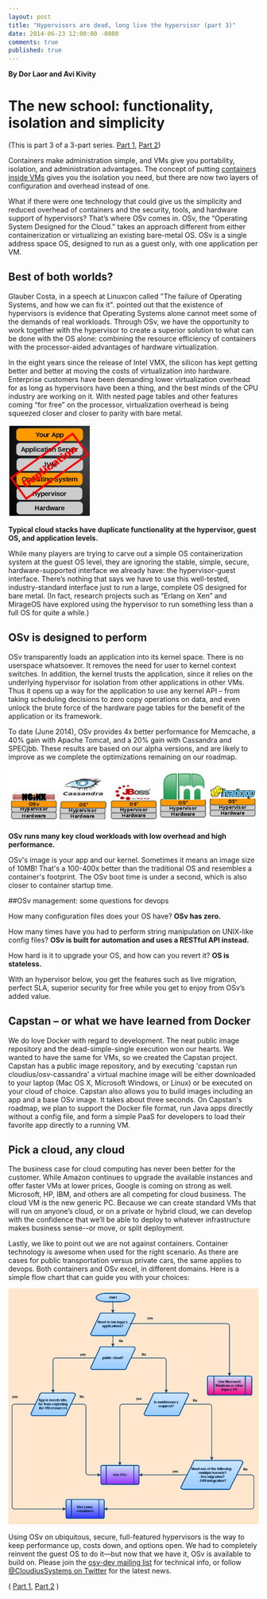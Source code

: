 ```yaml
---
layout: post
title: "Hypervisors are dead, long live the hypervisor (part 3)"
date: 2014-06-23 12:00:00 -0800
comments: true
published: true
---
```


**By Dor Laor and Avi Kivity**

# The new school: functionality, isolation and simplicity 

(This is part 3 of a 3-part series. [Part 1](http://osv.io/blog/blog/2014/06/19/containers-hypervisors-part-1/), [Part 2](http://osv.io/blog/blog/2014/06/19/containers-hypervisors-part-2/))

Containers make administration simple, and VMs give you portability, isolation, and administration advantages. The concept of putting [containers inside VMs](http://www.slideshare.net/jpetazzo/linux-containers-lxc-docker-and-security) gives you the isolation you need, but there are now two layers of configuration and overhead instead of one.

What if there were one technology that could give us the simplicity and reduced overhead of containers and the security, tools, and hardware support of hypervisors? That’s where OSv comes in.  OSv, the “Operating System Designed for the Cloud.” takes an approach different from either containerization or virtualizing an existing bare-metal OS.  OSv is a single address space OS, designed to run as a guest only, with one application per VM.

## Best of both worlds? 

Glauber Costa, in a speech at Linuxcon called "The failure of Operating Systems, and how we can fix it". pointed out that the existence of hypervisors is evidence that Operating Systems alone cannot meet some of the demands of real workloads. Through OSv, we have the opportunity to work together with the hypervisor to create a superior solution to what can be done with the OS alone: combining the resource efficiency of containers with the processor-aided advantages of hardware virtualization.

In the eight years since the release of Intel VMX, the silicon has kept getting better and better at moving the costs of virtualization into hardware. Enterprise customers have been demanding lower virtualization overhead for as long as hypervisors have been a thing, and the best minds of the CPU industry are working on it. With nested page tables and other features coming “for free” on the processor, virtualization overhead is being squeezed closer and closer to parity with bare metal.

![typical cloud stack with duplication](/images/duplication.png)

**Typical cloud stacks have duplicate functionality at the hypervisor, guest OS, and application levels.**

While many players are trying to carve out a simple OS containerization system at the guest OS level, they are ignoring the stable, simple, secure, hardware-supported interface we already have: the hypervisor-guest interface.  There’s nothing that says we have to use this well-tested, industry-standard interface just to run a large, complete OS designed for bare metal. (In fact, research projects such as “Erlang on Xen” and MirageOS have explored using the hypervisor to run something less than a full OS for quite a while.)

## OSv is designed to perform

OSv transparently loads an application into its kernel space. There is no userspace whatsoever. It removes the need for user to kernel context switches. In addition, the kernel trusts the application, since it relies on the underlying hypervisor for isolation from other applications in other VMs. Thus it opens up a way for the application to use any kernel API – from taking scheduling decisions to zero copy operations on data, and even unlock the brute force of the hardware page tables for the benefit of the application or its framework.

To date (June 2014), OSv provides 4x better performance for Memcache, a 40% gain with Apache Tomcat, and a 20% gain with Cassandra and SPECjbb. These results are based on our alpha versions, and are likely to improve as we complete the optimizations remaining on our roadmap.

![OSv example workloads](/images/workloads.png)

**OSv runs many key cloud workloads with low overhead and high performance.**

OSv's image is your app and our kernel. Sometimes it means an image size of 10MB! That's a 100-400x better than the traditional OS and resembles a container's footprint. The OSv boot time is under a second, which is also closer to container startup time.


##OSv management: some questions for devops

How many configuration files does your OS have? **OSv has zero.**

How many times have you had to perform string manipulation on UNIX-like config files? **OSv is built for automation and uses a RESTful API instead.**

How hard is it to upgrade your OS, and how can you revert it? **OS is stateless.**

With an hypervisor below, you get the features such as live migration, perfect SLA, superior security for free while you get to enjoy from OSv’s added value.

## Capstan – or what we have learned from Docker

We do love Docker with regard to development. The neat public image repository and the dead-simple-single execution won our hearts. We wanted to have the same for VMs, so we created the Capstan project. Capstan has a public image repository, and by executing 'capstan run cloudius/osv-cassandra' a virtual machine image will be either downloaded to your laptop (Mac OS X, Microsoft Windows, or Linux) or be executed on your cloud of choice. Capstan also allows you to build images including an app and a base OSv image. It takes about three seconds. On Capstan's roadmap, we plan to support the Docker file format, run Java apps directly without a config file, and form a simple PaaS for developers to load their favorite app directly to a running VM.

## Pick a cloud, any cloud 

The business case for cloud computing has never been better for the customer. While Amazon continues to upgrade the available instances and offer faster VMs at lower prices, Google is coming on strong as well. Microsoft, HP, IBM, and others are all competing for cloud business.  The cloud VM is the new generic PC.  Because we can create standard VMs that will run on anyone’s cloud, or on a private or hybrid cloud, we can develop with the confidence that we’ll be able to deploy to whatever infrastructure makes business sense--or move, or split deployment.

Lastly, we like to point out we are not against containers. Container technology is awesome when used for the right scenario. As there are cases for public transportation versus private cars, the same applies to devops. Both containers and OSv excel, in different domains. Here is a simple flow chart that can guide you with your choices:

[![Guest OS selection flowchart](/images/flowchart.png)](/images/flowchart.png)

Using OSv on ubiquitous, secure, full-featured hypervisors is the way to keep performance up, costs down, and options open. We had to completely reinvent the guest OS to do it&mdash;but now that we have it, OSv is available to build on. Please join the [osv-dev mailing list](https://groups.google.com/forum/#!forum/osv-dev) for technical info, or follow [@CloudiusSystems on Twitter](https://twitter.com/CloudiusSystems) for the latest news.

( [Part 1](http://osv.io/blog/blog/2014/06/19/containers-hypervisors-part-1/), [Part 2](http://osv.io/blog/blog/2014/06/19/containers-hypervisors-part-2/)
)

